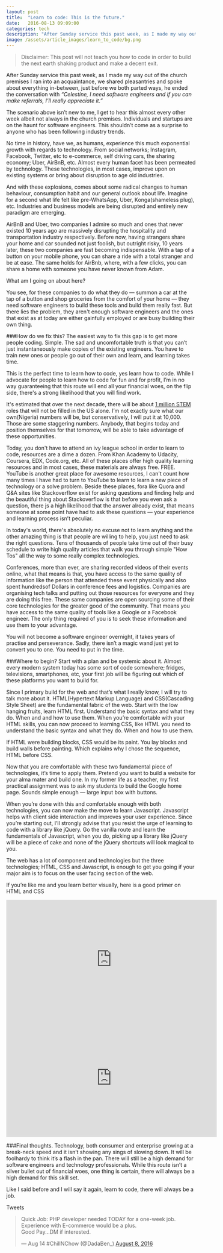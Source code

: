 ```yaml
---
layout: post
title:  "Learn to code: This is the future."
date:   2016-08-13 09:09:00
categories: tech
description: "After Sunday service this past week, as I made my way out of the church premises I ran into an acquaintance, we shared pleasantries and spoke about everything in-between, just before we both parted ways, he ended the conversation with Celestine, I need software engineers and if you can make referrals, I’ll really appreciate it."
image: /assets/article_images/learn_to_code/bg.png
---
```


>Disclaimer: This post will not teach you how to code in order to build the next earth shaking product and make a decent exit.

After Sunday service this past week, as I made my way out of the church premises I ran into an acquaintance, we shared pleasantries and spoke about everything in-between, just before we both parted ways, he ended the conversation with <em>“Celestine, I need software engineers and if you can make referrals, I’ll really appreciate it.”</em>

The scenario above isn’t new to me, I get to hear this almost every other week albeit not always in the church premises. Individuals and startups are on the haunt for software engineers. This shouldn’t come as a surprise to anyone who has been following industry trends.

No time in history, have we, as humans, experience this much exponential growth with regards to technology. From social networks; Instagram, Facebook, Twitter, etc to e-commerce, self driving cars, the sharing economy; Uber, AirBnB, etc. Almost every human facet has been permeated by technology. These technologies, in most cases, improve upon on existing systems or bring about disruption to age old industries.

And with these explosions, comes about some radical changes to human behaviour, consumption habit and our general outlook about life. Imagine for a second what life felt like pre-WhatsApp, Uber, Konga(shameless plug), etc. Industries and business models are being disrupted and entirely new paradigm are emerging.

AirBnB and Uber, two companies I admire so much and ones that never existed 10 years ago are massively disrupting the hospitality and transportation industry respectively. Before now, having strangers share your home and car sounded not just foolish, but outright risky, 10 years later, these two companies are fast becoming indispensable. With a tap of a button on your mobile phone, you can share a ride with a total stranger and be at ease. The same holds for AirBnb, where, with a few clicks, you can share a home with someone you have never known from Adam.

What am I going on about here?

You see, for these companies to do what they do — summon a car at the tap of a button and shop groceries from the comfort of your home — they need software engineers to build these tools and build them really fast. But there lies the problem, they aren't enough software engineers and the ones that exist as at today are either gainfully employed or are busy building their own thing.

###How do we fix this?
The easiest way to fix this gap is to get more people coding. Simple. The sad and uncomfortable truth is that you can’t just instantaneously make copies of the existing engineers. You have to train new ones or people go out of their own and learn, and learning takes time.

This is the perfect time to learn how to code, yes learn how to code. While I advocate for people to learn how to code for fun and for profit, I’m in no way guaranteeing that this route will end all your financial woes, on the flip side, there's a strong likelihood that you will find work.

It's estimated that over the next decade, there will be about [1 million STEM](http://www.bls.gov/opub/mlr/2015/article/stem-crisis-or-stem-surplus-yes-and-yes.htm) roles that will not be filled in the US alone. I’m not exactly sure what our own(Nigeria) numbers will be, but conservatively, I will put it at 10,000. Those are some staggering numbers. Anybody, that begins today and position themselves for that tomorrow, will be able to take advantage of these opportunities.

Today, you don't have to attend an ivy league school in order to learn to code, resources are a dime a dozen. From Khan Academy to Udacity, Coursera, EDX, Code.org, etc. All of these places offer high quality learning resources and in most cases, these materials are always free. FREE. YouTube is another great place for awesome resources, I can't count how many times I have had to turn to YouTube to learn to learn a new piece of technology or a solve problem. Beside these places, fora like Quora and Q&A sites like Stackoverflow exist for asking questions and finding help and the beautiful thing about Stackoverflow is that before you even ask a question, there js a high likelihood that the answer already exist, that means someone at some point have had to ask these questions — your experience and learning process isn’t peculiar.

In today's world, there's absolutely no excuse not to learn anything and the other amazing thing is that people are willing to help, you just need to ask the right questions. Tens of thousands of people take time out of their busy schedule to write high quality articles that walk you through simple "How Tos" all the way to some really complex technologies.

Conferences, more than ever, are sharing recorded videos of their events online, what that means is that, you have access to the same quality of information like the person that attended these event physically and also spent hundredsof Dollars in conference fees and logistics. Companies are organising tech talks and putting out those resources for everyone and they are doing this free. These same companies are open sourcing some of their core technologies for the greater good of the community. That means you have access to the same quality of tools like a Google or a Facebook engineer. The only thing required of you is to seek these information and use them to your advantage.

You will not become a software engineer overnight, it takes years of practise and perseverance. Sadly, there isn’t a magic wand just yet to convert you to one. You need to put in the time.

###Where to begin?
Start with a plan and be systemic about it. Almost every modern system today has some sort of code somewhere; fridges, televisions, smartphones, etc, your first job will be figuring out which of these platforms you want to build for.

Since I primary build for the web and that’s what I really know, I will try to talk more about it. HTML(Hypertext Markup Language) and CSS(Cascading Style Sheet) are the fundamental fabric of the web. Start with the low hanging fruits, learn HTML first. Understand the basic syntax and what they do. When and and how to use them. When you’re comfortable with your HTML skills, you can now proceed to learning CSS, like HTML you need to understand the basic syntax and what they do. When and how to use them.

If HTML were building blocks, CSS would be its paint. You lay blocks and build walls before painting. Which explains why I chose the sequence, HTML before CSS.

Now that you are comfortable with these two fundamental piece of technologies, it’s time to apply them. Pretend you want to build a website for your alma mater and build one. In my former life as a teacher, my first practical assignment was to ask my students to build the Google home page. Sounds simple enough — large input box with buttons.

When you’re done with this and comfortable enough with both technologies, you can now make the move to learn Javascript. Javascript helps with client side interaction and improves your user experience. Since you’re starting out, I’ll strongly advise that you resist the urge of learning to code with a library like jQuery. Go the vanilla route and learn the fundamentals of Javascript, when you do, picking up a library like jQuery will be a piece of cake and none of the jQuery shortcuts will look magical to you.

The web has a lot of component and technologies but the three technologies; HTML, CSS and Javascript, is enough to get you going if your major aim is to focus on the user facing section of the web.

If you’re like me and you learn better visually, here is a good primer on HTML and CSS
<iframe width="560" height="315" src="https://www.youtube.com/embed/dD2EISBDjWM?list=PLr6-GrHUlVf_ZNmuQSXdS197Oyr1L9sPB" frameborder="0" allowfullscreen></iframe>

<iframe width="560" height="315" src="https://www.youtube.com/embed/qKoajPPWpmo" frameborder="0" allowfullscreen></iframe>

###Final thoughts.
Technology, both consumer and enterprise growing at a break-neck speed and it isn’t showing any sings of slowing down. It will be foolhardy to think it’s a flash in the pan. There will still be a high demand for software engineers and technology professionals. While this route isn’t a silver bullet out of financial woes, one thing is certain, there will always be a high demand for this skill set.

Like I said before and I will say it again, learn to code, there will always be a job.

Tweets
<blockquote class="twitter-tweet" data-partner="tweetdeck"><p lang="en" dir="ltr">Quick Job: PHP developer needed TODAY for a one-week job.<br>Experience with E-commerce would be a plus. <br>Good Pay...DM if interested.</p>&mdash; Aug 14 #ChillNChow (@DadaBen_) <a href="https://twitter.com/DadaBen_/status/762579465285279744">August 8, 2016</a></blockquote>
<script async src="//platform.twitter.com/widgets.js" charset="utf-8"></script>